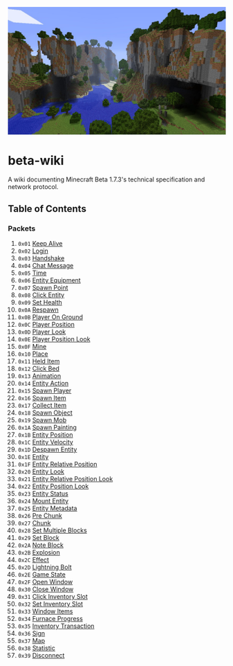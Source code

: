 ![](banner.jpg)

# beta-wiki
A wiki documenting Minecraft Beta 1.7.3's technical specification and network protocol.

## Table of Contents
### Packets
1. `0x01` [Keep Alive](packets/000-keep-alive.md)
2. `0x02` [Login](packets/001-login.md)
3. `0x03` [Handshake](packets/002-handshake.md)
4. `0x04` [Chat Message](packets/003-chat-message.md)
5. `0x05` [Time](packets/004-time.md)
6. `0x06` [Entity Equipment](packets/005-entity-equipment.md)
7. `0x07` [Spawn Point](packets/006-spawn-point.md)
8. `0x08` [Click Entity](packets/007-click-entity.md)
9. `0x09` [Set Health](packets/008-set-health.md)
10. `0x0A` [Respawn](packets/009-respawn.md)
11. `0x0B` [Player On Ground](packets/010-player-on-ground.md)
12. `0x0C` [Player Position](packets/011-player-position.md)
13. `0x0D` [Player Look](packets/012-player-look.md)
14. `0x0E` [Player Position Look](packets/013-player-position-look.md)
15. `0x0F` [Mine](packets/014-mine.md)
16. `0x10` [Place](packets/015-place.md)
17. `0x11` [Held Item](packets/016-held-item.md)
18. `0x12` [Click Bed](packets/017-click-bed.md)
19. `0x13` [Animation](packets/018-animation.md)
20. `0x14` [Entity Action](packets/019-entity-action.md)
21. `0x15` [Spawn Player](packets/020-spawn-player.md)
22. `0x16` [Spawn Item](packets/021-spawn-item.md)
23. `0x17` [Collect Item](packets/022-collect-item.md)
24. `0x18` [Spawn Object](packets/023-spawn-object.md)
25. `0x19` [Spawn Mob](packets/024-spawn-mob.md)
26. `0x1A` [Spawn Painting](packets/025-spawn-painting.md)
27. `0x1B` [Entity Position](packets/026-entity-position.md)
28. `0x1C` [Entity Velocity](packets/027-entity-velocity.md)
29. `0x1D` [Despawn Entity](packets/029-despawn-entity.md)
30. `0x1E` [Entity](packets/030-entity.md)
31. `0x1F` [Entity Relative Position](packets/031-entity-relative-position.md)
32. `0x20` [Entity Look](packets/032-entity-look.md)
33. `0x21` [Entity Relative Position Look](packets/033-entity-relative-position-look.md)
34. `0x22` [Entity Position Look](packets/034-entity-position-look.md)
35. `0x23` [Entity Status](packets/038-entity-status.md)
36. `0x24` [Mount Entity](packets/039-mount-entity.md)
37. `0x25` [Entity Metadata](packets/040-entity-metadata.md)
38. `0x26` [Pre Chunk](packets/050-pre-chunk.md)
39. `0x27` [Chunk](packets/051-chunk.md)
40. `0x28` [Set Multiple Blocks](packets/052-set-multiple-blocks.md)
41. `0x29` [Set Block](packets/053-set-block.md)
42. `0x2A` [Note Block](packets/054-note-block.md)
43. `0x2B` [Explosion](packets/060-explosion.md)
44. `0x2C` [Effect](packets/061-effect.md)
45. `0x2D` [Lightning Bolt](packets/071-lightning-bolt.md)
46. `0x2E` [Game State](packets/072-game-state.md)
47. `0x2F` [Open Window](packets/100-open-window.md)
48. `0x30` [Close Window](packets/101-close-window.md)
49. `0x31` [Click Inventory Slot](packets/102-click-inventory-slot.md)
50. `0x32` [Set Inventory Slot](packets/103-set-inventory-slot.md)
51. `0x33` [Window Items](packets/104-window-items.md)
52. `0x34` [Furnace Progress](packets/105-furnace-progress.md)
53. `0x35` [Inventory Transaction](packets/106-inventory-transaction.md)
54. `0x36` [Sign](packets/130-sign.md)
55. `0x37` [Map](packets/131-map.md)
56. `0x38` [Statistic](packets/200-statistic.md)
57. `0x39` [Disconnect](packets/255-disconnect.md)